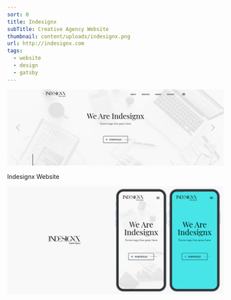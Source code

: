 ```yaml
---
sort: 0
title: Indesignx
subTitle: Creative Agency Website
thumbnail: content/uploads/indesignx.png
url: http://indesignx.com
tags:
  - website
  - design
  - gatsby
---
```


![Indesignx](content/uploads/indesignx-cover.png)

Indesignx Website

![Indesignx](content/uploads/indesignx-intro.png)
